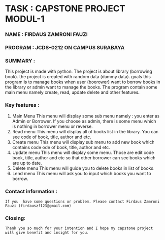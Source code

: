 # TASK		: CAPSTONE PROJECT MODUL-1
### NAME		: FIRDAUS ZAMRONI FAUZI
### PROGRAM	: JCDS-0212 ON CAMPUS SURABAYA

### SUMMARY :
This project is made with python. The project is about library (borrowing book). the project is created with random data (dummy data). goals this program is to manage books when user (boorower) want to borrow books in the library or admin want to manage the books. The program contain some main menu namely create, read, update delete and other features.

### Key features :
1. Main Menu
    This menu will display some sub menu namely : you enter as  Admin or Borrower. If you choose as admin, there is some menu which is nothing in  borrower menu or reverse.
2. Read menu
    This menu will display all  of books list in the library. You can see code of book, title, author and etc.
3. Create menu
    This menu will display sub menu to add new book which contains code ode of book, title, author and etc.
4. Update menu
    This menu will display some menu. Those are edit code book, title, author and etc so that other borrower can see books which are up to date.
5. Delete menu
    This menu will guide you to delete books in  list of books.
6. Lend menu
    This menu will ask you  to input which books you want to borrow.

### Contact information :
    If you  have some questions or problem. Please contact Firdaus Zamroni Fauzi (firdauszf123@gmail.com)

### Closing:
    Thank you so much for your intention and I hope my capstone project will give benefit and insight for you.
